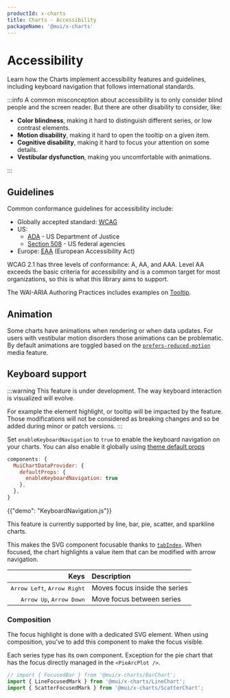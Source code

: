 ```yaml
---
productId: x-charts
title: Charts - Accessibility
packageName: '@mui/x-charts'
---
```


# Accessibility

<p class="description">Learn how the Charts implement accessibility features and guidelines, including keyboard navigation that follows international standards.</p>

:::info
A common misconception about accessibility is to only consider blind people and the screen reader.
But there are other disability to consider, like:

- **Color blindness**, making it hard to distinguish different series, or low contrast elements.
- **Motion disability**, making it hard to open the tooltip on a given item.
- **Cognitive disability**, making it hard to focus your attention on some details.
- **Vestibular dysfunction**, making you uncomfortable with animations.

:::

## Guidelines

Common conformance guidelines for accessibility include:

- Globally accepted standard: [WCAG](https://www.w3.org/WAI/standards-guidelines/wcag/)
- US:
  - [ADA](https://www.ada.gov/) - US Department of Justice
  - [Section 508](https://www.section508.gov/) - US federal agencies
- Europe: [EAA](https://employment-social-affairs.ec.europa.eu/policies-and-activities/social-protection-social-inclusion/persons-disabilities/union-equality-strategy-rights-persons-disabilities-2021-2030/european-accessibility-act_en) (European Accessibility Act)

WCAG 2.1 has three levels of conformance: A, AA, and AAA.
Level AA exceeds the basic criteria for accessibility and is a common target for most organizations, so this is what this library aims to support.

The WAI-ARIA Authoring Practices includes examples on [Tooltip](https://www.w3.org/WAI/ARIA/apg/patterns/tooltip/).

## Animation

Some charts have animations when rendering or when data updates.
For users with vestibular motion disorders those animations can be problematic.
By default animations are toggled based on the [`prefers-reduced-motion`](https://developer.mozilla.org/en-US/docs/Web/CSS/@media/prefers-reduced-motion) media feature.

<!--
## Screen reader compatibility

Date and Time Pickers use ARIA roles and robust focus management across the interactive elements to convey the necessary information to users, being optimized for use with assistive technologies.
-->

## Keyboard support

:::warning
This feature is under development.
The way keyboard interaction is visualized will evolve.

For example the element highlight, or tooltip will be impacted by the feature.
Those modifications will not be considered as breaking changes and so be added during minor or patch versions.
:::

Set `enableKeyboardNavigation` to `true` to enable the keyboard navigation on your charts.
You can also enable it globally using [theme default props](/material-ui/customization/theme-components/#theme-default-props)

```js
components: {
  MuiChartDataProvider: {
    defaultProps: {
      enableKeyboardNavigation: true
    },
  },
}
```

{{"demo": "KeyboardNavigation.js"}}

This feature is currently supported by line, bar, pie, scatter, and sparkline charts.

This makes the SVG component focusable thanks to [`tabIndex`](https://developer.mozilla.org/en-US/docs/Web/HTML/Reference/Global_attributes/tabindex).
When focused, the chart highlights a value item that can be modified with arrow navigation.

|                                                                  Keys | Description                   |
| --------------------------------------------------------------------: | :---------------------------- |
| <kbd class="key">Arrow Left</kbd>, <kbd class="key">Arrow Right</kbd> | Moves focus inside the series |
|    <kbd class="key">Arrow Up</kbd>, <kbd class="key">Arrow Down</kbd> | Move focus between series     |

### Composition

The focus highlight is done with a dedicated SVG element.
When using composition, you've to add this component to make the focus visible.

Each series type has its own component.
Exception for the pie chart that has the focus directly managed in the `<PieArcPlot />`.

```js
// import { FocusedBar } from '@mui/x-charts/BarChart';
import { LineFocusedMark } from '@mui/x-charts/LineChart';
import { ScatterFocusedMark } from '@mui/x-charts/ScatterChart';
```

